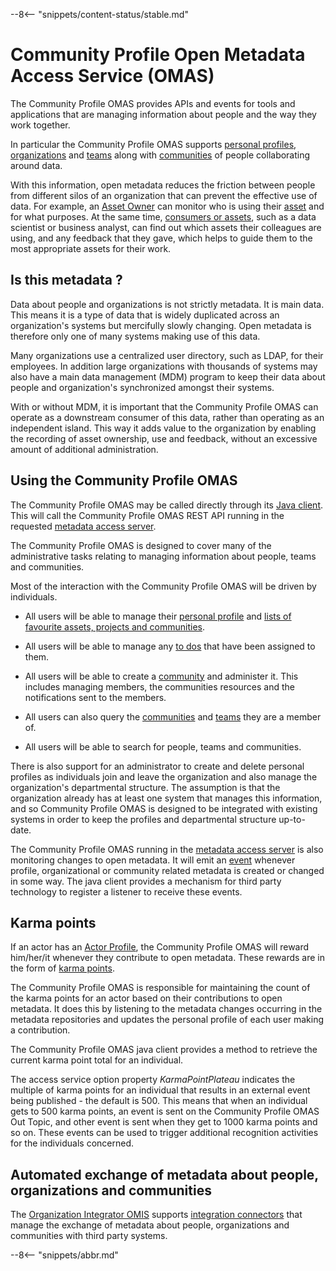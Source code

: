 <!-- SPDX-License-Identifier: CC-BY-4.0 -->
<!-- Copyright Contributors to the Egeria project. -->

--8<-- "snippets/content-status/stable.md"

# Community Profile Open Metadata Access Service (OMAS)

The Community Profile OMAS provides APIs and events for tools and applications that are managing information about people and the way they work together.

In particular the Community Profile OMAS supports [personal profiles](/concepts/personal-profile), [organizations](/concepts/organization) and [teams](/concepts/organizations/#teams) along with  [communities](/concepts/community) of people collaborating around data.

With this information, open metadata reduces the friction between people from different silos of an organization that can prevent the effective use of data. For example, an [Asset Owner](/concepts/person-role/#asset-owner) can monitor who is using their [asset](/concepts/asset) and for what purposes.   At the same time, [consumers or assets](/concepts/person-role/#asset-consumer), such as a data scientist or business analyst, can find out which assets their colleagues are using, and any feedback that they gave, which helps to guide them to the most appropriate assets for their work.

## Is this metadata ?

Data about people and organizations is not strictly metadata.  It is main data.  This means it is a type of data that is widely duplicated across an organization's systems but mercifully slowly changing.  Open metadata is therefore only one of many systems making use of this data.

Many organizations use a centralized user directory, such as LDAP, for their employees. In addition large organizations with thousands of systems may also have a main data management (MDM) program to keep their data about people and organization's synchronized amongst their systems.

With or without MDM, it is important that the Community Profile OMAS can operate as a downstream consumer of this data, rather than operating as an independent island. This way it adds value to the organization by enabling the recording of asset ownership, use and feedback, without an excessive amount of additional administration.

## Using the Community Profile OMAS

The Community Profile OMAS may be called directly through its [Java client](https://odpi.github.io/egeria/org/odpi/openmetadata/accessservices/communityprofile/client/package-summary.html).  This will call the Community Profile OMAS REST API running in the requested [metadata access server](/concepts/metadata-access-server).

The Community Profile OMAS is designed to cover many of the administrative tasks relating to managing information about people, teams and communities.

Most of the interaction with the Community Profile OMAS will be driven by individuals.

- All users will be able to manage their [personal profile](/concepts/personal-profile) and [lists of favourite assets, projects and communities](/concepts/favorite-things-collection).

- All users will be able to manage any [to dos](/concepts/to-do) that have been assigned to them.

- All users will be able to create a [community](/concepts/community) and administer it. This includes managing members, the communities resources and the notifications sent to the members.

- All users can also query the [communities](/concepts/community) and [teams](/concepts/organization/#team.md) they are a member of.

- All users will be able to search for people, teams and communities.

There is also support for an administrator to create and delete personal profiles as individuals join and leave the organization and also manage the organization's departmental structure.  The assumption is that the organization already has at least one system that manages this information, and so Community Profile OMAS is designed to be integrated with existing systems in order to keep the profiles and departmental structure up-to-date.


The Community Profile OMAS running in the [metadata access server](/concepts/metadata-access-server) is also monitoring changes to open metadata. It will emit an [event](/concepts/out-topic) whenever profile, organizational or community related metadata is created or changed in some way.  The java client provides a mechanism for third party technology to register a listener to receive these events.


## Karma points 

If an actor has an [Actor Profile](/types/1/0110-Actors), the Community Profile OMAS will reward him/her/it whenever they contribute to open metadata. These rewards are in the form of [karma points](/concepts/karma-point).

The Community Profile OMAS is responsible for maintaining the count of the karma points for an actor based on their contributions to open metadata.  It does this by listening to the metadata changes occurring in the metadata repositories and updates the personal profile of each user making a contribution.

The Community Profile OMAS java client provides a method to retrieve the current karma point total for an individual.

The access service option property *KarmaPointPlateau* indicates the multiple of karma points for an individual that results in an external event being published - the default is 500.  This means that when an individual gets to 500 karma points, an event is sent on the Community Profile OMAS Out Topic, and other event is sent when they get to 1000 karma points and so on. These events can be used to trigger additional recognition activities for the individuals concerned.

## Automated exchange of metadata about people, organizations and communities

The [Organization Integrator OMIS](/services/omis/organization-integrator/overview) supports [integration connectors](/concepts/integration-connector) that manage the exchange of metadata about people, organizations and communities with third party systems.



--8<-- "snippets/abbr.md"
